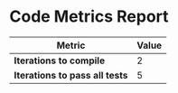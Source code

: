 # Code Metrics Report

| Metric                          | Value     |
|---------------------------------|-----------|
| **Iterations to  compile**      | 2         |
| **Iterations to pass all tests**| 5        |

